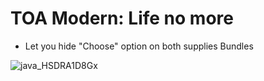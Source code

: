# TOA Modern: Life no more

- Let you hide "Choose" option on both supplies Bundles

![java_HSDRA1D8Gx](https://user-images.githubusercontent.com/110579271/194779842-0767ccbd-9faa-42a5-bd70-0c6c87c85276.gif)
